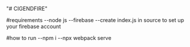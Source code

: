 "# CIGENDFIRE" 




#requirements
--node js
--firebase
--create index.js in source to set up your firebase account







#how to run
--npm i 
--npx webpack serve
